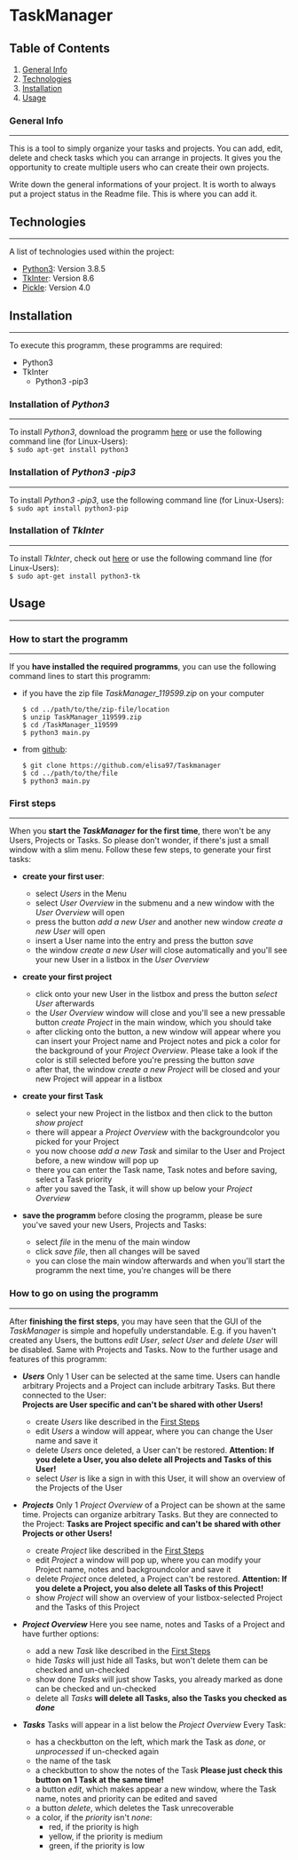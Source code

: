 # TaskManager
## Table of Contents
1. [General Info](#general-info)
2. [Technologies](#technologies)
3. [Installation](#installation)
4. [Usage](#usage)

### General Info
***
This is a tool to simply organize your tasks and projects.
You can add, edit, delete and check tasks which you can arrange in projects. It gives you the opportunity to create multiple users who can create their own projects. 

Write down the general informations of your project. It is worth to always put a project status in the Readme file. This is where you can add it. 


## Technologies
***
A list of technologies used within the project:
* [Python3](https://www.python.org/): Version 3.8.5
* [TkInter](https://wiki.python.org/moin/TkInter): Version 8.6
* [Pickle](https://wiki.python.org/moin/UsingPickle): Version 4.0

## Installation
***
To execute this programm, these programms are required:
* Python3
* TkInter
    * Python3 -pip3


### Installation of *Python3*
***
To install *Python3*, download the programm [here](https://www.python.org/downloads/)
or use the following command line (for Linux-Users):  
`$ sudo apt-get install python3 `

### Installation of *Python3 -pip3*
***
To install *Python3 -pip3*, use the following command line (for Linux-Users):  
`$ sudo apt install python3-pip `

### Installation of *TkInter*
***
To install *TkInter*, check out [here](https://tkdocs.com/tutorial/install.html)
or use the following command line (for Linux-Users):  
`$ sudo apt-get install python3-tk `



## Usage
***

### How to start the programm
***
If you **have installed the required programms**, you can use the following command lines to start this programm:
* if you have the zip file  *TaskManager_119599.zip* on your computer
    ```
    $ cd ../path/to/the/zip-file/location
    $ unzip TaskManager_119599.zip
    $ cd /TaskManager_119599
    $ python3 main.py
    ```
* from [github](https://github.com/elisa97/Taskmanager):
    ```
    $ git clone https://github.com/elisa97/Taskmanager
    $ cd ../path/to/the/file
    $ python3 main.py
    ```

### First steps
***
When you **start the *TaskManager* for the first time**, there won't be any Users, Projects or Tasks. 
So please don't wonder, if there's just a small window with a slim menu. Follow these few steps, to generate your first tasks:

* **create your first user**:
    * select *Users* in the Menu
    * select *User Overview* in the submenu and a new window with the *User Overview* will open
    * press the button *add a new User* and another new window *create a new User* will open
    * insert a User name into the entry and press the button *save*
    * the window *create a new User* will close automatically and you'll see your new User in a listbox in the *User Overview*

* **create your first project**
    * click onto your new User in the listbox and press the button *select User* afterwards
    * the *User Overview* window will close and you'll see a new pressable button *create Project* in the main window, which you should take
    * after clicking onto the button, a new window will appear where you can insert your Project name and Project notes and pick a color for the background of your *Project Overview*. Please take a look if the color is still selected before you're pressing the button *save*
    * after that, the window *create a new Project* will be closed and your new Project will appear in a listbox

* **create your first Task**
    * select your new Project in the listbox and then click to the button *show project*
    * there will appear a *Project Overview* with the backgroundcolor you picked for your Project
    * you now choose *add a new Task* and similar to the User and Project before, a new window will pop up
    * there you can enter the Task name, Task notes and before saving, select a Task priority
    * after you saved the Task, it will show up below your *Project Overview*

* **save the programm**
    before closing the programm, please be sure you've saved your new Users, Projects and Tasks:
    * select *file* in the menu of the main window
    * click *save file*, then all changes will be saved
    * you can close the main window afterwards and when you'll start the programm the next time, you're changes will be there

### How to go on using the programm
***
After **finishing the first steps**, you may have seen that the GUI of the *TaskManager* is simple and hopefully understandable.
E.g. if you haven't created any Users, the buttons *edit User*, *select User* and *delete User* will be disabled. Same with Projects and Tasks.
Now to the further usage and features of this programm:

* ***Users*** 
    Only 1 User can be selected at the same time.
    Users can handle arbitrary Projects and a Project can include arbitrary Tasks. But there connected to the User:  
    **Projects are User specific and can't be shared with other Users!**
    * create *Users*
        like described in the [First Steps](###first-steps)
    * edit *Users*
        a window will appear, where you can change the User name and save it
    * delete *Users*
        once deleted, a User can't be restored. 
        **Attention: If you delete a User, you also delete all Projects and Tasks of this User!**
    * select *User*
        is like a sign in with this User, it will show an overview of the Projects of the User

* ***Projects***
    Only 1 *Project Overview* of a Project can be shown at the same time.
    Projects can organize arbitrary Tasks. But they are connected to the Project:
    **Tasks are Project specific and can't be shared with other Projects or other Users!**  
    * create *Project*
        like described in the [First Steps](###first-steps)
    * edit *Project*
        a window will pop up, where you can modify your Project name, notes and backgroundcolor and save it
    * delete *Project*
        once deleted, a Project can't be restored.
        **Attention: If you delete a Project, you also delete all Tasks of this Project!**
    * show *Project*
        will show an overview of your listbox-selected Project and the Tasks of this Project

* ***Project Overview***
    Here you see name, notes and Tasks of a Project and have further options:
    * add a new *Task*
        like described in the [First Steps](###first-steps)
    * hide *Tasks*
        will just hide all Tasks, but won't delete them
        can be checked and un-checked
    * show done *Tasks*
        will just show Tasks, you already marked as done
        can be checked and un-checked 
    * delete all *Tasks*
        **will delete all Tasks, also the Tasks you checked as *done***

* ***Tasks***
    Tasks will appear in a list below the *Project Overview*
    Every Task:
    * has a checkbutton on the left, which mark the Task as *done*, or *unprocessed* if un-checked again
    * the name of the task
    * a checkbutton to show the notes of the Task
        **Please just check this button on 1 Task at the same time!**
    * a button *edit*, which makes appear a new window, where the Task name, notes and priority can be edited and saved
    * a button *delete*, which deletes the Task unrecoverable
    * a color, if the *priority* isn't *none*:
        * red, if the priority is high
        * yellow, if the priority is medium
        * green, if the priority is low 
